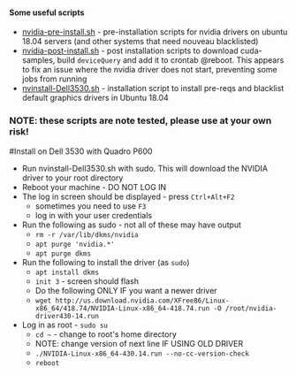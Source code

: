 #### Some useful scripts

* [nvidia-pre-install.sh](../blob/master/nvidia-pre-install.sh) -
  pre-installation scripts for nvidia drivers on ubuntu 18.04 servers (and other
  systems that need nouveau blacklisted)
* [nvidia-post-install.sh](../blob/master/nvidia-post-install.sh) - post
  installation scripts to download cuda-samples, build `deviceQuery` and add it
  to crontab @reboot.  This appears to fix an issue where the nvidia driver does
  not start, preventing some jobs from running
* [nvinstall-Dell3530.sh](../blob/master/nvinstall-Dell3530.sh) - installation script
  to install pre-reqs and blacklist default graphics drivers in Ubuntu 18.04
 
### NOTE: these scripts are note tested, please use at your own risk!

#Install on Dell 3530 with Quadro P600
* Run nvinstall-Dell3530.sh with sudo.  This will download the NVIDIA driver
  to your root directory
* Reboot your machine - DO NOT LOG IN
* The log in screen should be displayed - press `Ctrl+Alt+F2` 
  * sometimes you need to use `F3`
  * log in with your user credentials
* Run the following as sudo - not all of these may have output
  * `rm -r /var/lib/dkms/nvidia`
  * `apt purge 'nvidia.*'`
  * `apt purge dkms`
* Run the following to install the driver (as `sudo`)
  * `apt install dkms`
  * `init 3` - screen should flash
  * Do the following ONLY IF you want a newer driver
  * `wget http://us.download.nvidia.com/XFree86/Linux-x86_64/418.74/NVIDIA-Linux-x86_64-418.74.run -O /root/nvidia-driver430-14.run`
* Log in as root - `sudo su`
  * `cd ~` - change to root's home directory
  * NOTE: change version of next line IF USING OLD DRIVER
  * `./NVIDIA-Linux-x86_64-430.14.run --no-cc-version-check`
  * `reboot`
